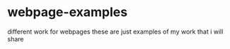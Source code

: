 # webpage-examples
different work for webpages
these are just examples of my work that i will share 
